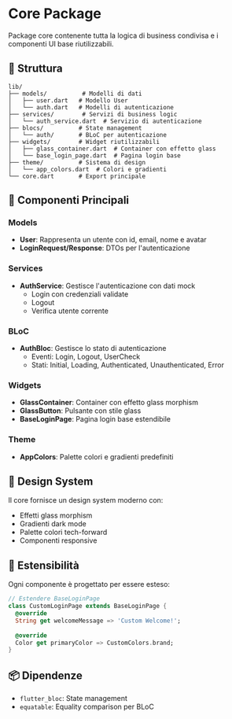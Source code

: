 <!--
This README describes the package. If you publish this package to pub.dev,
this README's contents appear on the landing page for your package.

For information about how to write a good package README, see the guide for
[writing package pages](https://dart.dev/tools/pub/writing-package-pages).

For general information about developing packages, see the Dart guide for
[creating packages](https://dart.dev/guides/libraries/create-packages)
and the Flutter guide for
[developing packages and plugins](https://flutter.dev/to/develop-packages).
-->

# Core Package

Package core contenente tutta la logica di business condivisa e i componenti UI base riutilizzabili.

## 📁 Struttura

```
lib/
├── models/          # Modelli di dati
│   ├── user.dart   # Modello User
│   └── auth.dart   # Modelli di autenticazione
├── services/        # Servizi di business logic
│   └── auth_service.dart  # Servizio di autenticazione
├── blocs/          # State management
│   └── auth/       # BLoC per autenticazione
├── widgets/        # Widget riutilizzabili
│   ├── glass_container.dart  # Container con effetto glass
│   └── base_login_page.dart  # Pagina login base
├── theme/          # Sistema di design
│   └── app_colors.dart  # Colori e gradienti
└── core.dart       # Export principale
```

## 🧩 Componenti Principali

### Models
- **User**: Rappresenta un utente con id, email, nome e avatar
- **LoginRequest/Response**: DTOs per l'autenticazione

### Services
- **AuthService**: Gestisce l'autenticazione con dati mock
  - Login con credenziali validate
  - Logout
  - Verifica utente corrente

### BLoC
- **AuthBloc**: Gestisce lo stato di autenticazione
  - Eventi: Login, Logout, UserCheck
  - Stati: Initial, Loading, Authenticated, Unauthenticated, Error

### Widgets
- **GlassContainer**: Container con effetto glass morphism
- **GlassButton**: Pulsante con stile glass
- **BaseLoginPage**: Pagina login base estendibile

### Theme
- **AppColors**: Palette colori e gradienti predefiniti

## 🎨 Design System

Il core fornisce un design system moderno con:
- Effetti glass morphism
- Gradienti dark mode
- Palette colori tech-forward
- Componenti responsive

## 🔄 Estensibilità

Ogni componente è progettato per essere esteso:

```dart
// Estendere BaseLoginPage
class CustomLoginPage extends BaseLoginPage {
  @override
  String get welcomeMessage => 'Custom Welcome!';
  
  @override
  Color get primaryColor => CustomColors.brand;
}
```

## 📦 Dipendenze

- `flutter_bloc`: State management
- `equatable`: Equality comparison per BLoC
